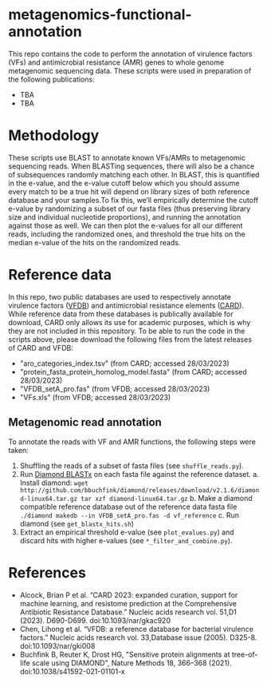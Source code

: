 # metagenomics-functional-annotation
This repo contains the code to perform the annotation of virulence factors (VFs) and antimicrobial resistance (AMR) genes to whole genome metagenomic sequencing data. These scripts were used in preparation of the following publications:
- TBA
- TBA

# Methodology

These scripts use BLAST to annotate known VFs/AMRs to metagenomic sequencing reads. When BLASTing sequences, there will also be a chance of subsequences randomly matching each other. In BLAST, this is quantified in the e-value, and the e-value cutoff below which you should assume every match to be a true hit will depend on library sizes of both reference database and your samples.To fix this, we’ll empirically determine the cutoff e-value by randomizing a subset of our fasta files (thus preserving library size and individual nucleotide proportions), and running the annotation against those as well. We can then plot the e-values for all our different reads, including the randomized ones, and threshold the true hits on the median e-value of the hits on the randomized reads.

# Reference data

In this repo, two public databases are used to respectively annotate virulence factors ([VFDB](http://www.mgc.ac.cn/VFs/main.htm)) and antimicrobial resistance elements ([CARD](https://card.mcmaster.ca/)). While reference data from these databases is publically available for download, CARD only allows its use for academic purposes, which is why they are not included in this repository. To be able to run the code in the scripts above, please download the following files from the latest releases of CARD and VFDB:
- "aro_categories_index.tsv" (from CARD; accessed 28/03/2023)
- "protein_fasta_protein_homolog_model.fasta" (from CARD; accessed 28/03/2023)
- "VFDB_setA_pro.fas" (from VFDB; accessed 28/03/2023)
- "VFs.xls" (from VFDB; accessed 28/03/2023)

## Metagenomic read annotation

To annotate the reads with VF and AMR functions, the following steps were taken:
1. Shuffling the reads of a subset of fasta files (see `shuffle_reads.py`).
2. Run [Diamond BLASTx](https://github.com/bbuchfink/diamond) on each fasta file against the reference dataset.
	a. Install diamond:
		```
		wget http://github.com/bbuchfink/diamond/releases/download/v2.1.6/diamond-linux64.tar.gz
		tar xzf diamond-linux64.tar.gz
		```
	b. Make a diamond compatible reference database out of the reference data fasta file
		```
		./diamond makedb --in VFDB_setA_pro.fas -d vf_reference
		```
	c. Run diamond (see `get_blastx_hits.sh`)
3. Extract an empirical threshold e-value (see `plot_evalues.py`) and discard hits with higher e-values (see `*_filter_and_combine.py`).

# References
- Alcock, Brian P et al. “CARD 2023: expanded curation, support for machine learning, and resistome prediction at the Comprehensive Antibiotic Resistance Database.” Nucleic acids research vol. 51,D1 (2023). D690-D699. doi:10.1093/nar/gkac920
- Chen, Lihong et al. “VFDB: a reference database for bacterial virulence factors.” Nucleic acids research vol. 33,Database issue (2005). D325-8. doi:10.1093/nar/gki008
- Buchfink B, Reuter K, Drost HG, "Sensitive protein alignments at tree-of-life scale using DIAMOND", Nature Methods 18, 366–368 (2021). doi:10.1038/s41592-021-01101-x
